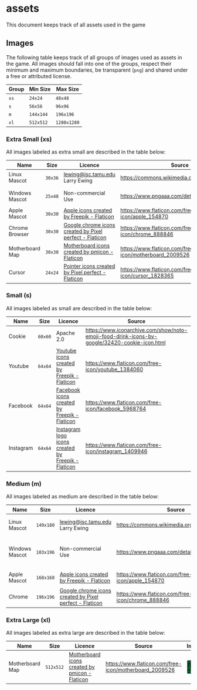 # assets

This document keeps track of all assets used in the game

## Images

The following table keeps track of all groups of images used as assets in the game. All images should fall into one of the groups,
respect their minimum and maximum boundaries, be transparent (`png`) and shared under a free or attributed license.

|Group|Min Size|Max Size|
|----|--------|--------|
|`xs`|`24x24`|`48x48`|
|`s`|`56x56`|`96x96`|
|`m`|`144x144`|`196x196`|
|`xl`|`512x512`|`1280x1280`|

### Extra Small (xs)

All images labeled as extra small are described in the table below:

|Name|Size|Licence|Source|Image|
|----|----|-------|------|-----|
|Linux Mascot|`30x36`|lewing@isc.tamu.edu Larry Ewing|https://commons.wikimedia.org/wiki/File:Tux.png|![](images/xs/linux.png)|
|Windows Mascot|`25x48`|Non-commercial Use|https://www.pngaaa.com/detail/393521|![](images/xs/windows.png)|
|Apple Mascot|`30x30`|<a href="https://www.flaticon.com/free-icons/apple" title="apple icons">Apple icons created by Freepik - Flaticon</a>|https://www.flaticon.com/free-icon/apple_154870|![](images/xs/macos.png)|
|Chrome Browser|`30x30`|<a href="https://www.flaticon.com/free-icons/google-chrome" title="google chrome icons">Google chrome icons created by Pixel perfect - Flaticon</a>|https://www.flaticon.com/free-icon/chrome_888846|![](images/xs/chrome.png)|
|Motherboard Map|`30x30`|<a href="https://www.flaticon.com/free-icons/motherboard" title="motherboard icons">Motherboard icons created by pmicon - Flaticon</a>|https://www.flaticon.com/free-icon/motherboard_2009526|![](images/xs/motherboard.png)|
|Cursor|`24x24`|<a href="https://www.flaticon.com/free-icons/pointer" title="pointer icons">Pointer icons created by Pixel perfect - Flaticon</a>|https://www.flaticon.com/free-icon/cursor_1828365|![](images/xs/cursor.png)|

### Small (s)

All images labeled as small are described in the table below:

|Name|Size|Licence|Source|Image|
|----|----|-------|------|-----|
|Cookie|`60x60`|Apache 2.0|https://www.iconarchive.com/show/noto-emoji-food-drink-icons-by-google/32420-cookie-icon.html|![](images/s/cookie.png)|
|Youtube|`64x64`|<a href="https://www.flaticon.com/free-icons/youtube" title="youtube icons">Youtube icons created by Freepik - Flaticon</a>|https://www.flaticon.com/free-icon/youtube_1384060|![](images/s/youtube.png)|
|Facebook|`64x64`|<a href="https://www.flaticon.com/free-icons/facebook" title="facebook icons">Facebook icons created by Freepik - Flaticon</a>|https://www.flaticon.com/free-icon/facebook_5968764|![](images/s/facebook.png)|
|Instagram|`64x64`|<a href="https://www.flaticon.com/free-icons/instagram-logo" title="instagram logo icons">Instagram logo icons created by Freepik - Flaticon</a>|https://www.flaticon.com/free-icon/instagram_1409946|![](images/s/instagram.png)|


### Medium (m)

All images labeled as medium are described in the table below:

|Name|Size|Licence|Source|Image|
|----|----|-------|------|-----|
|Linux Mascot|`149x180`|lewing@isc.tamu.edu Larry Ewing|https://commons.wikimedia.org/wiki/File:Tux.png|![](images/m/linux.png)|
|Windows Mascot|`103x196`|Non-commercial Use|https://www.pngaaa.com/detail/393521|![](images/m/windows.png)|
|Apple Mascot|`168x168`|<a href="https://www.flaticon.com/free-icons/apple" title="apple icons">Apple icons created by Freepik - Flaticon</a>|https://www.flaticon.com/free-icon/apple_154870|![](images/m/macos.png)|
|Chrome|`196x196`|<a href="https://www.flaticon.com/free-icons/google-chrome" title="google chrome icons">Google chrome icons created by Pixel perfect - Flaticon</a>|https://www.flaticon.com/free-icon/chrome_888846|![](images/m/chrome.png)|

### Extra Large (xl)

All images labeled as extra large are described in the table below:

|Name|Size|Licence|Source|Image|
|----|----|-------|------|-----|
|Motherboard Map|`512x512`|<a href="https://www.flaticon.com/free-icons/motherboard" title="motherboard icons">Motherboard icons created by pmicon - Flaticon</a>|https://www.flaticon.com/free-icon/motherboard_2009526|![](images/xl/motherboard.png)|